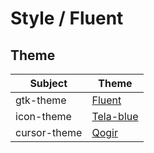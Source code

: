 

# Style / Fluent


## Theme

| Subject | Theme |
| --- | --- |
| gtk-theme | [Fluent](https://github.com/vinceliuice/Fluent-gtk-theme) |
| icon-theme | [Tela-blue](https://github.com/vinceliuice/Tela-icon-theme) |
| cursor-theme | [Qogir](https://github.com/vinceliuice/Qogir-icon-theme/tree/master/src/cursors) |
